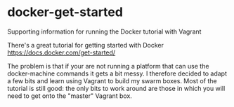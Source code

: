 # docker-get-started
Supporting information for running the Docker tutorial with Vagrant

There's a great tutorial for getting started with Docker
https://docs.docker.com/get-started/

The problem is that if your are not running a platform that can use the docker-machine commands it gets a bit messy.
I therefore decided to adapt a few bits and learn using Vagrant to build my swarm boxes.
Most of the tutorial is still good: the only bits to work around are those in which you will need to get onto the "master" Vagrant box.
